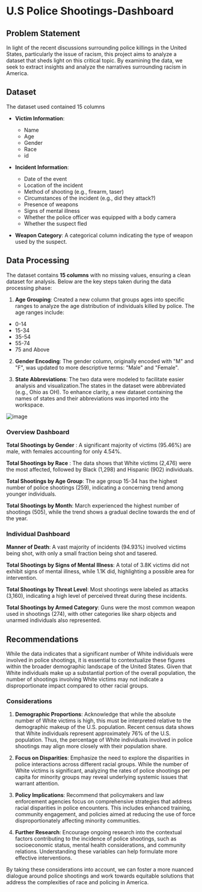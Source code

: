 # U.S Police Shootings-Dashboard

## Problem Statement
In light of the recent discussions surrounding police killings in the United States, particularly the issue of racism, this project aims to analyze a dataset that sheds light on this critical topic. By examining the data, we seek to extract insights and analyze the narratives surrounding racism in America.

## Dataset
The dataset used contained 15 columns
- **Victim Information**:
  - Name
  - Age
  - Gender
  - Race
  - id

- **Incident Information**:
  - Date of the event
  - Location of the incident
  - Method of shooting (e.g., firearm, taser)
  - Circumstances of the incident (e.g., did they attack?)
  - Presence of weapons
  - Signs of mental illness
  - Whether the police officer was equipped with a body camera
  - Whether the suspect fled

- **Weapon Category**: A categorical column indicating the type of weapon used by the suspect.


## Data Processing

The dataset contains **15 columns** with no missing values, ensuring a clean dataset for analysis. Below are the key steps taken during the data processing phase:

1. **Age Grouping**: 
Created a new column that groups ages into specific ranges to analyze the age distribution of individuals killed by police. The age ranges include:
- 0-14
- 15-34
- 35-54
- 55-74
- 75 and Above

2. **Gender Encoding**: 
The gender column, originally encoded with "M" and "F", was updated to more descriptive terms: "Male" and "Female".

3. **State Abbreviations**: 
The two data were modeled to facilitate easier analysis and visualization.The states in the dataset were abbreviated (e.g., Ohio as OH). To enhance clarity, a new dataset containing the names of states and their abbreviations was imported into the workspace.

![image](https://github.com/user-attachments/assets/14d89ec6-65f1-4fe7-992f-cd1946cc58ac)

### Overview Dashboard
**Total Shootings by Gender** : A significant majority of victims (95.46%) are male, with females accounting for only 4.54%.

**Total Shootings by Race** : The data shows that White victims (2,476) were the most affected, followed by Black (1,298) and Hispanic (902) individuals.

**Total Shootings by Age Group**: The age group 15-34 has the highest number of police shootings (259), indicating a concerning trend among younger individuals.

**Total Shootings by Month**: March experienced the highest number of shootings (505), while the trend shows a gradual decline towards the end of the year.

### Individual Dashboard
**Manner of Death**: A vast majority of incidents (94.93%) involved victims being shot, with only a small fraction being shot and tasered.

**Total Shootings by Signs of Mental Illness**: A total of 3.8K victims did not exhibit signs of mental illness, while 1.1K did, highlighting a possible area for intervention.

**Total Shootings by Threat Level**: Most shootings were labeled as attacks (3,160), indicating a high level of perceived threat during these incidents.

**Total Shootings by Armed Category**: Guns were the most common weapon used in shootings (274), with other categories like sharp objects and unarmed individuals also represented.

## Recommendations

While the data indicates that a significant number of White individuals were involved in police shootings, it is essential to contextualize these figures within the broader demographic landscape of the United States. Given that White individuals make up a substantial portion of the overall population, the number of shootings involving White victims may not indicate a disproportionate impact compared to other racial groups.

### Considerations

1. **Demographic Proportions**: 
Acknowledge that while the absolute number of White victims is high, this must be interpreted relative to the demographic makeup of the U.S. population. Recent census data shows that White individuals represent approximately 76% of the U.S. population. Thus, the percentage of White individuals involved in police shootings may align more closely with their population share.

2. **Focus on Disparities**: 
Emphasize the need to explore the disparities in police interactions across different racial groups. While the number of White victims is significant, analyzing the rates of police shootings per capita for minority groups may reveal underlying systemic issues that warrant attention.

3. **Policy Implications**: 
Recommend that policymakers and law enforcement agencies focus on comprehensive strategies that address racial disparities in police encounters. This includes enhanced training, community engagement, and policies aimed at reducing the use of force disproportionately affecting minority communities.

4. **Further Research**: 
Encourage ongoing research into the contextual factors contributing to the incidence of police shootings, such as socioeconomic status, mental health considerations, and community relations. Understanding these variables can help formulate more effective interventions.

By taking these considerations into account, we can foster a more nuanced dialogue around police shootings and work towards equitable solutions that address the complexities of race and policing in America.

